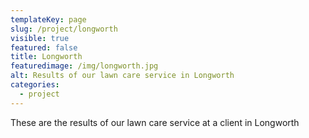 ```yaml
---
templateKey: page
slug: /project/longworth
visible: true
featured: false
title: Longworth
featuredimage: /img/longworth.jpg
alt: Results of our lawn care service in Longworth
categories:
  - project
---
```


These are the results of our lawn care service at a client in Longworth
